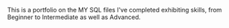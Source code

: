 This is a portfolio on the MY SQL files I've completed exhibiting skills, from Beginner to Intermediate as well as Advanced.
